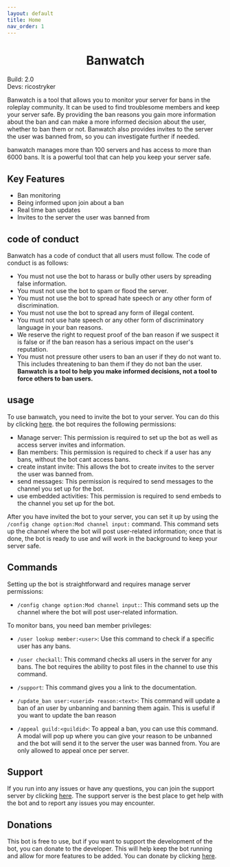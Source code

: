 ```yaml
---
layout: default
title: Home
nav_order: 1
---
```


<h1 align="center">Banwatch</h1>
Build: 2.0<br>
Devs: ricostryker

Banwatch is a tool that allows you to monitor your server for bans in the roleplay community. It can be used to find
troublesome members and keep your server safe. By providing the ban reasons you gain more information about the ban and
can make a more informed decision about the user, whether to ban them or not. Banwatch also provides invites to the
server the user was banned from, so you can investigate further if needed.

banwatch manages more than 100 servers and has access to more than 6000 bans. It is a powerful tool that can help you
keep your server safe.

## Key Features

- Ban monitoring
- Being informed upon join about a ban
- Real time ban updates
- Invites to the server the user was banned from

## code of conduct

Banwatch has a code of conduct that all users must follow. The code of conduct is as follows:

- You must not use the bot to harass or bully other users by spreading false information.
- You must not use the bot to spam or flood the server.
- You must not use the bot to spread hate speech or any other form of discrimination.
- You must not use the bot to spread any form of illegal content.
- You must not use hate speech or any other form of discriminatory language in your ban reasons.
- We reserve the right to request proof of the ban reason if we suspect it is false or if the ban reason has a serious
  impact on the user's reputation.
- You must not pressure other users to ban an user if they do not want to. This includes threatening to ban them if they
  do not ban the user. __Banwatch is a tool to help you make informed decisions, not a tool to force others to ban
  users.__

## usage

To use banwatch, you need to invite the bot to your server. You can do this by
clicking [here](https://discord.com/oauth2/authorize?client_id=1047697525349564436). the bot requires the following
permissions:

- Manage server: This permission is required to set up the bot as well as access server invites and information.
- Ban members: This permission is required to check if a user has any bans, without the bot cant access bans.
- create instant invite: This allows the bot to create invites to the server the user was banned from.
- send messages: This permission is required to send messages to the channel you set up for the bot.
- use embedded activities: This permission is required to send embeds to the channel you set up for the bot.

After you have invited the bot to your server, you can set it up by using the `/config change option:Mod channel input:`
command. This command sets up the channel where the bot will post user-related information; once that is done, the bot
is ready to use and will work in the background to keep your server safe.

## Commands

Setting up the bot is straightforward and requires manage server permissions:

- `/config change option:Mod channel input:`: This command sets up the channel where the bot will post user-related
  information.

To monitor bans, you need ban member privileges:

- `/user lookup member:<user>`: Use this command to check if a specific user has any bans.

- `/user checkall`: This command checks all users in the server for any bans. The bot requires the ability to post
  files in the channel to use this command.
- `/support`: This command gives you a link to the documentation.

- `/update_ban user:<userid> reason:<text>`: This command will update a ban of an user by unbanning and banning them
  again. This is useful if you
  want to update the ban reason

- `/appeal guild:<guildid>`: To appeal a ban, you can use this command. A modal will pop up where you can give your
  reason to be unbanned and the bot will send it to the server the user was banned from. You are only allowed to appeal
  once per server.

## Support

If you run into any issues or have any questions, you can join the support server by
clicking [here](https://discord.gg/UdC7dVTn9K). The support server is the best place to get help with the bot and to
report any issues you may encounter.

## Donations

This bot is free to use, but if you want to support the development of the bot, you can donate to the developer. This
will help keep the bot running and allow for more features to be added. You can donate by
clicking [here](https://donate.stripe.com/dR6eV63rQfr5g2kcMM).
